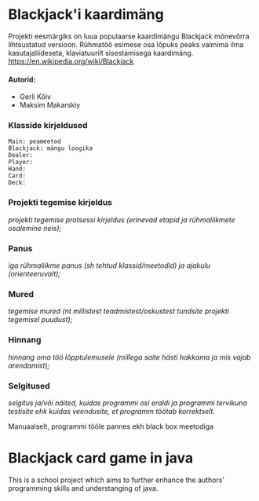 # Blackjack'i kaardimäng
Projekti eesmärgiks on luua populaarse kaardimängu Blackjack mõnevõrra lihtsustatud versioon. Rühmatöö esimese osa lõpuks
peaks valmima ilma kasutajaliideseta, klaviatuurilt sisestamisega kaardimäng. 
https://en.wikipedia.org/wiki/Blackjack

#### Autorid:  
* Gerli Kõiv
* Maksim Makarskiy

### Klasside kirjeldused
```
Main: peameetod
Blackjack: mängu loogika
Dealer:
Player:
Hand: 
Card:
Deck:
```

### Projekti tegemise kirjeldus
_projekti tegemise protsessi kirjeldus (erinevad etapid ja rühmaliikmete osalemine neis);_


### Panus
_iga rühmaliikme panus (sh tehtud klassid/meetodid) ja ajakulu (orienteeruvalt);_


### Mured
_tegemise mured (nt millistest teadmistest/oskustest tundsite projekti tegemisel puudust);_


### Hinnang
_hinnang oma töö lõpptulemusele (millega saite hästi hakkama ja mis vajab arendamist);_


### Selgitused
_selgitus ja/või näited, kuidas programmi osi eraldi ja programmi tervikuna testisite ehk kuidas veendusite, et programm töötab korrektselt._

Manuaalselt, programmi tööle pannes ekh black box meetodiga







# Blackjack card game in java

This is a school project which aims to further enhance the authors' programming skills and
understanging of java.


